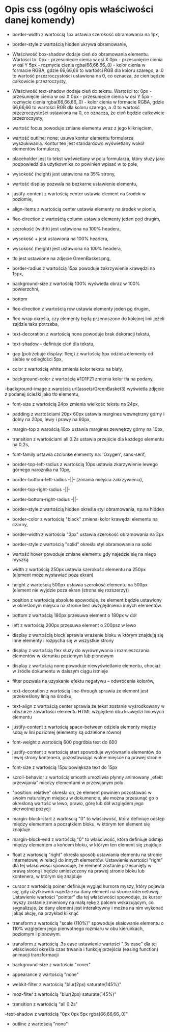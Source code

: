 # Opis css (ogólny opis właściwości danej komendy)
- border-width z wartością 1px ustawia szerokość obramowania na 1px,

- border-style z wartością hidden ukrywa obramowanie,

- Właściwość box-shadow dodaje cień do obramowania elementu. Wartości to:
0px - przesunięcie cienia w osi X
0px - przesunięcie cienia w osi Y
5px - rozmycie cienia
rgba(66,66,66,.0) - kolor cienia w formacie RGBA, gdzie 66,66,66 to wartości RGB dla koloru szarego, a .0 to wartość przezroczystości ustawiona na 0, co oznacza, że cień będzie całkowicie przezroczysty,

- Właściwość text-shadow dodaje cień do tekstu. Wartości to:
0px - przesunięcie cienia w osi X
0px - przesunięcie cienia w osi Y
5px - rozmycie cienia
rgba(66,66,66,.0) - kolor cienia w formacie RGBA, gdzie 66,66,66 to wartości RGB dla koloru szarego, a .0 to wartość przezroczystości ustawiona na 0, co oznacza, że cień będzie całkowicie przezroczysty,

- wartość focus powoduje zmiane elementu wraz z jego kliknięciem,

- wartość outline: none; usuwa kontur elementu formularza wyszukiwania. Kontur ten jest standardowo wyświetlany wokół elementów formularzy,

- placeholder jest to tekst wyświetlany w polu formularza, który służy jako podpowiedź dla użytkownika co powinien wpisać w to pole,

- wysokość (height) jest ustawiona na 35% strony,

- wartość display pozwala na bezkarne ustawienie elementu,

- justify-content z wartością center ustawia element na środek w poziomie,

- align-items z wartością center ustawia elementy na środek w pionie,

- flex-direction z wartością column ustawia elementy jeden <u>pod</u> drugim,

- szerokość (width) jest ustawiona na 100% headera,

-  wysokość + jest ustawiona na 100% headera,

-  wysokość (height) jest ustawiona na 100% headera,

- tło jest ustawione na zdjęcie GreenBasket.png,

- border-radius z wartością 15px powoduje zakrzywienie krawędzi na 15px,

- background-size z wartośćią 100% wyświetla obraz w 100% powierzchni,

- bottom

- flex-direction z wartością row ustawia elementy jeden <u>po</u> drugim,

- flex-wrap określa, czy elementy będą przenoszone do kolejnej linii jeżeli zajdzie taka potrzeba,

- text-decoration z wartością none powoduje brak dekoracji tekstu,

- text-shadow - definiuje cień dla tekstu,

- gap (potrzebuje display: flex;) z wartością 5px odziela elementy od siebie w odległości 5px,

- color z wartością white zmienia kolor tekstu na biały,

- background-color z wartością  #1D1F21 zmienia kolor tła na podany,

-background-image z warością url(assets/GreenBasket3) wyświetla zdjęcie z podanej ścieżki jako tło elementu,

- font-size z wartością 24px zmienia wielkośc tekstu na 24px,

- padding z wartościami 20px 60px ustawia margines wewnętrzny górny i dolny na 20px, lewy i prawy  na 60px,

- margin-top z warością 10px ustawia margines zewnętrzy górny na 10px,

- transition z wartościami all 0.2s ustawia przejście dla każdego elementu na 0,2s,

- font-family ustawia czcionke elementy na: 'Oxygen', sans-serif,

- border-top-left-radius z wartością 10px ustawia zkarzywienie lewego górnego narożnika na 10px,

- border-bottom-left-radius -||- (zmiania miejsca zakrzywienia),

- border-top-right-radius -||-

- border-bottom-right-radius -||-

- border-style z wartością hidden określa styl obramowania, np.na hidden

- border-color z wartością "black" zmienai kolor krawędzi elementu na czarny,
   
- border-width z wartościa "3px" ustawia szerokość obramowania na 3px
    
- border-style z wartością "solid" określa styl obramowania na solid

- wartość hover powoduje zmiane elementu gdy najedzie się na niego myszką

- width z wartością 250px ustawia szerokość elementu na 250px (element może wystawiać poza ekran)

- height z wartością 500px ustawia szerokość elementu na 500px (element nie wyjdzie poza ekran (strona się rozszerzy))

- position z wartością absolute spowoduje, że element będzie ustawiony w określonym miejscu na stronie bez uwzględnienia innych elementów.

- bottom z wartością 180px przesuwa element o 180px w dół

- left z wartością 200px przesuwa element o 200psz w lewo

- display z wartością block sprawia wrażenie bloku w którym znajdują się inne elementy i rozpycha się w wszystkie strony

- display z wartością flex służy do wyrównywania i rozmieszczania elementów w kierunku poziomym lub pionowym

- display z wartością none powoduje niewyświetlanie elementu, chociaż w źródle dokumentu w dalszym ciągu istnieje

-  filter pozwala na uzyskanie efektu negatywu – odwrócenia kolorów,

-  text-decoration z wartością line-through sprawia że element jest przekreślony linią na środku,

- text-align z wartością center sprawia że tekst zostanie wyśrodkowany w obszarze zawartości elementu HTML względem obu krawędzi liniowych elementu

- justify-content z wartością space-between odziela elementy między sobą w lini poziomej (elementy są odzielone równo)

-  font-weight z wartością 600 pogróbia text do 600

-  justify-content z wartością start spowoduje wyrównanie elementów do lewej strony kontenera, pozostawiając wolne miejsce na prawej stronie

- font-size z wartością 15px powiększa text do 15px

- scroll-behavior z wartością smooth umożliwia płynny animowany „efekt przewijania” między elementami w przewijanym polu

- "position: relative" określa on, że element powinien pozostawać w swoim naturalnym miejscu w dokumencie, ale można przesunąć go o określoną wartość w lewo, prawo, górę lub dół względem jego pierwotnej pozycji

-  margin-block-start z wartością "0" to właściwość, która definiuje odstęp między elementem a początkiem bloku, w którym ten element się znajduje

- margin-block-end z wartością "0" to właściwość, która definiuje odstęp między elementem a końcem bloku, w którym ten element się znajduje

- float z wartością "right" określa sposób ustawiania elementu na stronie internetowej w relacji do innych elementów. Ustawienie wartości "right" dla tej właściwości spowoduje, że element zostanie przesunięty w prawą stronę i będzie umieszczony na prawej stronie bloku lub kontenera, w którym się znajduje

- cursor z wartością poiner definiuje wygląd kursora myszy, który pojawia się, gdy użytkownik najedzie na dany element na stronie internetowej. Ustawienie wartości "pointer" dla tej właściwości spowoduje, że kursor myszy zostanie zmieniony na małą rękę z palcem wskazującym, co sygnalizuje, że dany element jest interaktywny i można na nim wykonać jakąś akcję, na przykład kliknąć

- transform z wartością "scale (110%)" spowoduje skalowanie elementu o 110% względem jego pierwotnego rozmiaru w obu kierunkach, poziomym i pionowym.

- transform z wartością .3s ease ustawienie wartości ".3s ease" dla tej właściwości określa czas trwania i funkcję przejścia (easing function) animacji transformacji

-  background-size z wartościa "cover"

- appearance z wartością "none"

- webkit-filter z wartością "blur(2px) saturate(145%)"

- moz-filter z wartością "blur(2px) saturate(145%)"

- transition z wartością "all 0.2s"
  
-text-shadow z wartością "0px 0px 5px rgba(66,66,66,.0)"
    
- outline z wartością "none"

